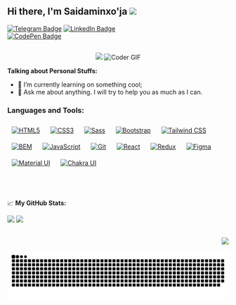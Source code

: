 ## Hi there,  I'm Saidaminxo'ja <img src="https://media.giphy.com/media/hvRJCLFzcasrR4ia7z/giphy.gif" width="25px">
                              
[![Telegram Badge](https://img.shields.io/badge/-Telegram-0088cc?style=flat-square&logo=Telegram&logoColor=white)](https://t.me/MahmudxojayevS)
[![LinkedIn Badge](https://img.shields.io/badge/-LinkedIn-0088cc?style=flat-square&logo=LinkedIn&logoColor=white)](https://www.linkedin.com/in/saidaminxoja-mahmudxojayev-755759257/)          
[![CodePen Badge](https://img.shields.io/badge/-CodePen-0088cc?style=flat-square&logo=CodePen&logoColor=white)](https://codepen.io/Mahmudkhojayev)
##                    

<p  align="center">
      <img src="https://readme-typing-svg.herokuapp.com/?lines=I'm%20Front-End%20Developer;Self-Taught%20UI%2FUX%20Designer;Always%20learning%20new%20things&font=Fira%20Code&center=true&width=540&height=50&color=6948fb&vCenter=true&size=25">
      <img src="https://media.giphy.com/media/SWoSkN6DxTszqIKEqv/giphy.gif" alt="Coder GIF" width="500">
    </p> 

**Talking about Personal Stuffs:** 

- 🔭 I’m currently learning on something cool;
- 💬 Ask me about anything. I will try to help you as much as I can.
 
              

### Languages and Tools:

<div align="left">  
<a href="https://en.wikipedia.org/wiki/HTML5" target="_blank"><img style="margin: 10px" src="https://profilinator.rishav.dev/skills-assets/html5-original-wordmark.svg" alt="HTML5" height="50" /></a>  
<a href="https://www.w3schools.com/css/" target="_blank"><img style="margin: 10px" src="https://profilinator.rishav.dev/skills-assets/css3-original-wordmark.svg" alt="CSS3" height="50" /></a>    
<a href="https://sass-lang.com/" target="_blank"><img style="margin: 10px" src="https://profilinator.rishav.dev/skills-assets/sass-original.svg" alt="Sass" height="50" /></a>   
<a href="https://getbootstrap.com/docs/3.4/javascript/" target="_blank"><img style="margin: 10px" src="https://profilinator.rishav.dev/skills-assets/bootstrap-plain.svg" alt="Bootstrap" height="50" /></a>  
<a href="https://www.tailwindcss.com/" target="_blank"><img style="margin: 10px" src="https://profilinator.rishav.dev/skills-assets/tailwindcss.svg" alt="Tailwind CSS" height="50" /></a>    
<a href="http://getbem.com/" target="_blank"><img style="margin: 10px" src="https://profilinator.rishav.dev/skills-assets/bem.svg" alt="BEM" height="50" /></a>  
<a href="https://www.javascript.com/" target="_blank"><img style="margin: 10px" src="https://profilinator.rishav.dev/skills-assets/javascript-original.svg" alt="JavaScript" height="50" /></a>  
<a href="https://github.com/" target="_blank"><img style="margin: 10px" src="https://profilinator.rishav.dev/skills-assets/git-scm-icon.svg" alt="Git" height="50" /></a>  
<a href="https://reactjs.org/" target="_blank"><img style="margin: 10px" src="https://profilinator.rishav.dev/skills-assets/react-original-wordmark.svg" alt="React" height="50" /></a>  
<a href="https://redux.js.org/" target="_blank"><img style="margin: 10px" src="https://profilinator.rishav.dev/skills-assets/redux-original.svg" alt="Redux" height="50" /></a>  
<a href="https://www.figma.com/" target="_blank"><img style="margin: 10px" src="https://profilinator.rishav.dev/skills-assets/figma-icon.svg" alt="Figma" height="50" /></a>                   
<a href="https://mui.com/" target="_blank"><img style="margin: 10px" src="https://profilinator.rishav.dev/skills-assets/mui.png" alt="Material UI" height="50" /></a>  
<a href="https://chakra-ui.com/" target="_blank"><img style="margin: 10px" src="https://profilinator.rishav.dev/skills-assets/chakraui.png" alt="Chakra UI" height="50" /></a>  
</div>

<br>
<br>

##

 
📈 **My GitHub Stats:**

<div display="flex"> 
  <p>
     <img width="55%" align="top" src="https://github-readme-stats.vercel.app/api?username=Saidkhoja-Dev&show_icons=true&hide_border=true&&count_private=true&include_all_commits=true&theme=gotham" />
    <img width="40%" align="top" src="https://github-readme-stats.vercel.app/api/top-langs/?username=Saidkhoja-Dev&exclude_repo=KNN-Image-Classification&show_icons=true&hide_border=true&layout=compact&langs_count=8&theme=gotham"/>
  </p>
</div>
<br>

<div align="right">
<img src="https://komarev.com/ghpvc/?username=Saidkhoja-Dev&&style=flat-square" align="center" />
</div>


![snake_animation](https://github.com/Platane/snk/raw/output/github-contribution-grid-snake.svg)                  
 
